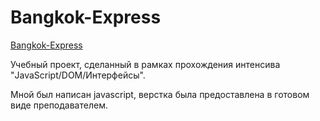 # Bangkok-Express

[Bangkok-Express](https://alexander-granovski.github.io/Bangkok-Express/)

Учебный проект, сделанный в рамках прохождения интенсива "JavaScript/DOM/Интерфейсы".

Мной был написан javascript, верстка была предоставлена в готовом виде преподавателем.
